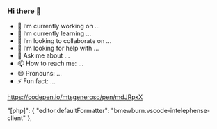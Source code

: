 
### Hi there 👋


- 🔭 I’m currently working on ...
- 🌱 I’m currently learning ...
- 👯 I’m looking to collaborate on ...
- 🤔 I’m looking for help with ...
- 💬 Ask me about ...
- 📫 How to reach me: ...
- 😄 Pronouns: ...
- ⚡ Fun fact: ...

https://codepen.io/mtsgeneroso/pen/mdJRpxX



 "[php]": {
    "editor.defaultFormatter": "bmewburn.vscode-intelephense-client"
  },
  
